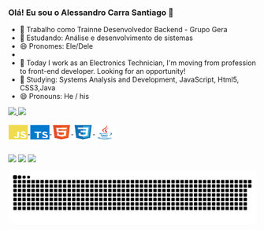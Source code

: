 ### Olá! Eu sou o Alessandro Carra Santiago 👋

- 🔭 Trabalho como Trainne Desenvolvedor Backend - Grupo Gera
- 🌱 Estudando: Análise e desenvolvimento de sistemas
- 😄 Pronomes: Ele/Dele
- 
- 🔭 Today I work as an Electronics Technician, I'm moving from profession to front-end developer. Looking for an opportunity!
- 🌱 Studying: Systems Analysis and Development, JavaScript, Html5, CSS3,Java
- 😄 Pronouns: He / his

 <div>
  <a href="https://github.com/AleCarraDev">
  <img height="180em" src="https://github-readme-stats.vercel.app/api?username=AleCarraDev&show_icons=true&theme=github_dark&include_all_commits=true&count_private=true"/>
  <img height="180em" src="https://github-readme-stats.vercel.app/api/top-langs/?username=AleCarraDev&layout=compact&langs_count=7&theme=github_dark"/>
</div>
 <div style="display: inline_block"><br>
  <img align="center" alt="Rafa-Js" height="30" width="40" src="https://raw.githubusercontent.com/devicons/devicon/master/icons/javascript/javascript-plain.svg">
  <img align="center" alt="Rafa-Ts" height="30" width="40" src="https://raw.githubusercontent.com/devicons/devicon/master/icons/typescript/typescript-plain.svg">
  <img align="center" alt="Rafa-HTML" height="30" width="40" src="https://raw.githubusercontent.com/devicons/devicon/master/icons/html5/html5-original.svg">
  <img align="center" alt="Rafa-CSS" height="30" width="40" src="https://raw.githubusercontent.com/devicons/devicon/master/icons/css3/css3-original.svg">
  <img align="center" alt="Rafa-Java" height="30" width="40" src="https://raw.githubusercontent.com/devicons/devicon/master/icons/java/java-original.svg">
</div>
  
  ##
  <div>
  <a href="https://instagram.com/carrasan1992?utm_medium=copy_link" target="_blank"><img src="https://img.shields.io/badge/-Instagram-%23E4405F?style=for-the-badge&logo=instagram&logoColor=white" target="_blank"></a> 
  <a href = "mailto:22fimdetarde@gmail.com"><img src="https://img.shields.io/badge/Gmail-D14836?style=for-the-badge&logo=gmail&logoColor=white" target="_blank"></a>
  <a href="https://www.linkedin.com/in/alessandro-carra-1495a958/" target="_blank"><img src="https://img.shields.io/badge/-LinkedIn-%230077B5?style=for-the-badge&logo=linkedin&logoColor=white" target="_blank"></a> 
   
  ![Snake animation](https://github.com/alecarradev/alecarradev/blob/output/github-contribution-grid-snake.svg)
 
 
  </div>
 
